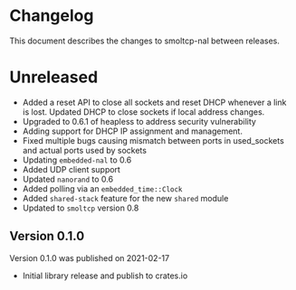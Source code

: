 # Changelog

This document describes the changes to smoltcp-nal between releases.

# Unreleased
* Added a reset API to close all sockets and reset DHCP whenever a link is lost. Updated DHCP to
  close sockets if local address changes.
* Upgraded to 0.6.1 of heapless to address security vulnerability
* Adding support for DHCP IP assignment and management.
* Fixed multiple bugs causing mismatch between ports in used_sockets and actual ports used by
  sockets
* Updating `embedded-nal` to 0.6
* Added UDP client support
* Updated `nanorand` to 0.6
* Added polling via an `embedded_time::Clock`
* Added `shared-stack` feature for the new `shared` module
* Updated to `smoltcp` version 0.8

## Version 0.1.0
Version 0.1.0 was published on 2021-02-17

* Initial library release and publish to crates.io
